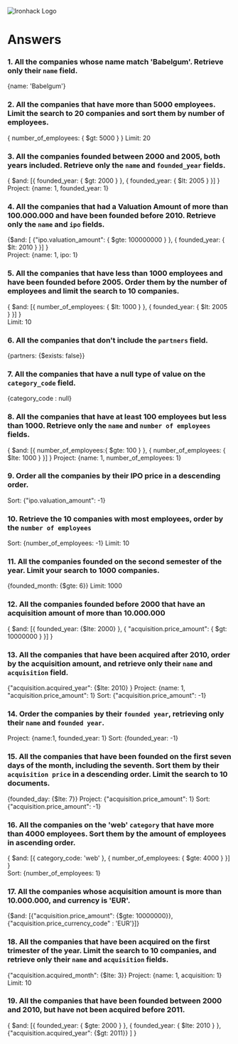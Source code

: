 ![Ironhack Logo](https://i.imgur.com/1QgrNNw.png)

# Answers

### 1. All the companies whose name match 'Babelgum'. Retrieve only their `name` field.

<!-- Your Code Goes Here -->
{name: 'Babelgum'}

### 2. All the companies that have more than 5000 employees. Limit the search to 20 companies and sort them by **number of employees**.

<!-- Your Code Goes Here -->
{ number_of_employees: { $gt: 5000 } }
Limit: 20

### 3. All the companies founded between 2000 and 2005, both years included. Retrieve only the `name` and `founded_year` fields.

<!-- Your Code Goes Here -->
{ $and: [{ founded_year: { $gt: 2000 } }, { founded_year: { $lt: 2005 } }] }
Project: {name: 1, founded_year: 1}

### 4. All the companies that had a Valuation Amount of more than 100.000.000 and have been founded before 2010. Retrieve only the `name` and `ipo` fields.

<!-- Your Code Goes Here -->
{$and: [ {"ipo.valuation_amount": { $gte: 100000000 } }, { founded_year: { $lt: 2010 } }] }  
Project: {name: 1, ipo: 1}

### 5. All the companies that have less than 1000 employees and have been founded before 2005. Order them by the number of employees and limit the search to 10 companies.

<!-- Your Code Goes Here -->
{ $and: [{ number_of_employees: { $lt: 1000 } }, { founded_year: { $lt: 2005 } }] }   
Limit: 10

### 6. All the companies that don't include the `partners` field.

<!-- Your Code Goes Here -->
{partners: {$exists: false}}

### 7. All the companies that have a null type of value on the `category_code` field.

<!-- Your Code Goes Here -->
{category_code : null}

### 8. All the companies that have at least 100 employees but less than 1000. Retrieve only the `name` and `number of employees` fields.

<!-- Your Code Goes Here -->
{ $and: [{ number_of_employees:{ $gte: 100 } }, { number_of_employees: { $lte: 1000 } }] } 
Project: {name: 1, number_of_employees: 1}

### 9. Order all the companies by their IPO price in a descending order.

<!-- Your Code Goes Here -->
Sort: {"ipo.valuation_amount": -1}

### 10. Retrieve the 10 companies with most employees, order by the `number of employees`

<!-- Your Code Goes Here -->
Sort: {number_of_employees: -1}
Limit: 10

### 11. All the companies founded on the second semester of the year. Limit your search to 1000 companies.

<!-- Your Code Goes Here -->

{founded_month: {$gte: 6}}
Limit: 1000

### 12. All the companies founded before 2000 that have an acquisition amount of more than 10.000.000

<!-- Your Code Goes Here -->
{ $and: [{ founded_year: {$lte: 2000} }, { "acquisition.price_amount": { $gt: 10000000 } }] }   

### 13. All the companies that have been acquired after 2010, order by the acquisition amount, and retrieve only their `name` and `acquisition` field.

<!-- Your Code Goes Here -->
{"acquisition.acquired_year": {$lte: 2010} }
Project: {name: 1, "acquisition.price_amount": 1}
Sort: {"acquisition.price_amount": -1}

### 14. Order the companies by their `founded year`, retrieving only their `name` and `founded year`.

<!-- Your Code Goes Here -->
Project: {name:1, founded_year: 1}
Sort: {founded_year: -1}

### 15. All the companies that have been founded on the first seven days of the month, including the seventh. Sort them by their `acquisition price` in a descending order. Limit the search to 10 documents.

<!-- Your Code Goes Here -->
{founded_day: {$lte: 7}}
Project: {"acquisition.price_amount": 1}
Sort: {"acquisition.price_amount": -1}

### 16. All the companies on the 'web' `category` that have more than 4000 employees. Sort them by the amount of employees in ascending order.

<!-- Your Code Goes Here -->
{ $and: [{ category_code: 'web' }, { number_of_employees: { $gte: 4000 } }] }   
Sort: {number_of_employees: 1}

### 17. All the companies whose acquisition amount is more than 10.000.000, and currency is 'EUR'.

<!-- Your Code Goes Here -->
{$and: [{"acquisition.price_amount": {$gte: 10000000}}, {"acquisition.price_currency_code" : 'EUR'}]}

### 18. All the companies that have been acquired on the first trimester of the year. Limit the search to 10 companies, and retrieve only their `name` and `acquisition` fields.

<!-- Your Code Goes Here -->
{"acquisition.acquired_month": {$lte: 3}}
Project: {name: 1, acquisition: 1}
Limit: 10

### 19. All the companies that have been founded between 2000 and 2010, but have not been acquired before 2011.

<!-- Your Code Goes Here -->
{ $and: [{ founded_year: { $gte: 2000 } }, { founded_year: { $lte: 2010 } }, {"acquisition.acquired_year": {$gt: 2011}} ] }
